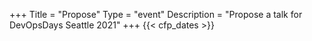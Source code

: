 +++
Title = "Propose"
Type = "event"
Description = "Propose a talk for DevOpsDays Seattle 2021"
+++
  {{< cfp_dates >}}

<br><br>
<!-- <h3>To propose a talk for DevOpsDays Seattle please visit https://sessionize.com/devopsdays-seattle-2021</h3> -->
